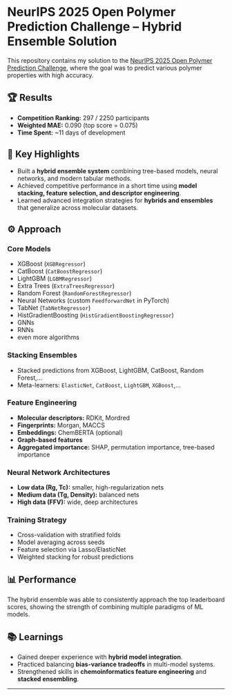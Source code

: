 # NeurIPS 2025 Open Polymer Prediction Challenge – Hybrid Ensemble Solution

This repository contains my solution to the [NeurIPS 2025 Open Polymer Prediction Challenge](https://www.kaggle.com/competitions/neurips-open-polymer-prediction-2025/overview), where the goal was to predict various polymer properties with high accuracy.

## 🏆 Results
- **Competition Ranking:** 297 / 2250 participants
- **Weighted MAE:** 0.090 (top score = 0.075)
- **Time Spent:** ~11 days of development

## 🚀 Key Highlights
- Built a **hybrid ensemble system** combining tree-based models, neural networks, and modern tabular methods.
- Achieved competitive performance in a short time using **model stacking, feature selection, and descriptor engineering**.
- Learned advanced integration strategies for **hybrids and ensembles** that generalize across molecular datasets.

## ⚙️ Approach

### Core Models
- XGBoost (`XGBRegressor`)
- CatBoost (`CatBoostRegressor`)
- LightGBM (`LGBMRegressor`)
- Extra Trees (`ExtraTreesRegressor`)
- Random Forest (`RandomForestRegressor`)
- Neural Networks (custom `FeedforwardNet` in PyTorch)
- TabNet (`TabNetRegressor`)
- HistGradientBoosting (`HistGradientBoostingRegressor`)
- GNNs
- RNNs
- even more algorithms

### Stacking Ensembles
- Stacked predictions from XGBoost, LightGBM, CatBoost, Random Forest,... 
- Meta-learners: `ElasticNet`, `CatBoost`, `LightGBM`, `XGBoost`,... 

### Feature Engineering
- **Molecular descriptors:** RDKit, Mordred
- **Fingerprints:** Morgan, MACCS
- **Embeddings:** ChemBERTA (optional)
- **Graph-based features**
- **Aggregated importance:** SHAP, permutation importance, tree-based importance

### Neural Network Architectures
- **Low data (Rg, Tc):** smaller, high-regularization nets
- **Medium data (Tg, Density):** balanced nets
- **High data (FFV):** wide, deep architectures

### Training Strategy
- Cross-validation with stratified folds
- Model averaging across seeds
- Feature selection via Lasso/ElasticNet
- Weighted stacking for robust predictions

## 📊 Performance
The hybrid ensemble was able to consistently approach the top leaderboard scores, showing the strength of combining multiple paradigms of ML models.

## 📚 Learnings
- Gained deeper experience with **hybrid model integration**.
- Practiced balancing **bias-variance tradeoffs** in multi-model systems.
- Strengthened skills in **chemoinformatics feature engineering** and **stacked ensembling**.


---
